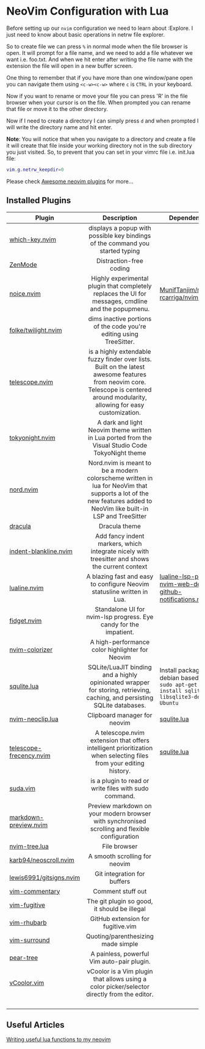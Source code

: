 # NeoVim Configuration with Lua

Before setting up our `nvim` configuration we need to learn about :Explore. I just need to know about basic operations in netrw file explorer.

So to create file we can press `%` in normal mode when the file browser is open. It will prompt for a file name, and we need to add a file whatever we want i.e. foo.txt. And when we hit enter after writing the file name with the extension the file will open in a new buffer screen.

One thing to remember that if you have more than one window/pane open you can navigate them using `<c-w><c-w>` where `c` is `CTRL` in your keyboard.

Now if you want to rename or move your file you can press 'R' in the file browser when your cursor is on the file. When prompted you can rename that file or move it to the other directory.

Now if I need to create a directory I can simply press `d` and when prompted I will write the directory name and hit enter.

__Note__: You will notice that when you navigate to a directory and create a file it will create that file inside your working directory not in the sub directory you just visited. So, to prevent that you can set in your vimrc file i.e. init.lua file:

```lua
vim.g.netrw_keepdir=0
```

Please check [Awesome neovim plugins](https://github.com/rockerBOO/awesome-neovim) for more...

## Installed Plugins

| Plugin         | Description  | Dependencies |
|----------------|:--------------:|-----------|
| [which-key.nvim](https://github.com/folke/which-key.nvim) | displays a popup with possible key bindings of the command you started typing |  |
| [ZenMode](https://github.com/folke/zen-mode.nvim) | Distraction-free coding |  |
| [noice.nvim](https://github.com/folke/noice.nvim) | Highly experimental plugin that completely replaces the UI for messages, cmdline and the popupmenu. | [MunifTanjim/nui.nvim](https://github.com/MunifTanjim/nui.nvim) <br> [rcarriga/nvim-notify](https://github.com/rcarriga/nvim-notify)|
| [folke/twilight.nvim](https://github.com/folke/twilight.nvim) | dims inactive portions of the code you're editing using TreeSitter. |  |
| [telescope.nvim](https://github.com/nvim-telescope/telescope.nvim) | is a highly extendable fuzzy finder over lists. Built on the latest awesome features from neovim  core. Telescope is centered around modularity, allowing for easy customization. |  |
| [tokyonight.nvim](https://github.com/folke/tokyonight.nvim) | A dark and light Neovim theme written in Lua ported from the Visual Studio Code TokyoNight theme |  |
| [nord.nvim](https://github.com/shaunsingh/nord.nvim) | Nord.nvim is meant to be a modern colorscheme written in lua for NeoVim that supports a lot of the new features added to NeoVim like built-in LSP and TreeSitter |  |
| [dracula](https://github.com/dracula/vim) | Dracula theme |  |
| [indent-blankline.nvim](https://github.com/lukas-reineke/indent-blankline.nvim) | Add fancy indent markers, which integrate nicely with treesitter and shows the current context |  |
| [lualine.nvim](https://github.com/nvim-lualine/lualine.nvim) | A blazing fast and easy to configure Neovim statusline written in Lua. | [lualine-lsp-progress](https://github.com/arkav/lualine-lsp-progress) <br/> [nvim-web-devicons](https://github.com/kyazdani42/nvim-web-devicons) <br/> [github-notifications.nvim](https://github.com/rlch/github-notifications.nvim) |
| [fidget.nvim](https://github.com/j-hui/fidget.nvim) | Standalone UI for nvim-lsp progress. Eye candy for the impatient. |  |
| [nvim-colorizer](https://github.com/norcalli/nvim-colorizer.lua) | A high-performance color highlighter for Neovim |  |
| [squlite.lua](https://github.com/kkharji/sqlite.lua) | SQLite/LuaJIT binding and a highly opinionated wrapper for storing, retrieving, caching, and persisting SQLite databases. | Install package in debian based OS: `sudo apt-get install sqlite3 libsqlite3-dev # Ubuntu` |
| [nvim-neoclip.lua](https://github.com/AckslD/nvim-neoclip.lua) | Clipboard manager for neovim | [squlite.lua](https://github.com/kkharji/sqlite.lua) |
| [telescope-frecency.nvim](https://github.com/nvim-telescope/telescope-frecency.nvim) | A telescope.nvim extension that offers intelligent prioritization when selecting files from your editing history. | [squlite.lua](https://github.com/kkharji/sqlite.lua) |
| [suda.vim](https://github.com/lambdalisue/suda.vim) | is a plugin to read or write files with sudo command. |  |
| [markdown-preview.nvim](https://github.com/iamcco/markdown-preview.nvim) | Preview markdown on your modern browser with synchronised scrolling and flexible configuration |  |
| [nvim-tree.lua](https://github.com/nvim-tree/nvim-tree.lua) | File browser |  |
| [karb94/neoscroll.nvim](https://github.com/karb94/neoscroll.nvim) | A smooth scrolling for neovim |  |
| [lewis6991/gitsigns.nvim](https://github.comlewis6991/gitsigns.nvim) | Git integration for buffers |  |
| [vim-commentary](https://github.comtpope/vim-commentary) | Comment stuff out |  |
| [vim-fugitive](https://github.comtpope/vim-fugitive) | The git plugin so good, it should be illegal |  |
| [vim-rhubarb](https://github.com/tpope/vim-rhubarb) | GitHub extension for fugitive.vim |  |
| [vim-surround](https://github.com/tpope/vim-surround) | Quoting/parenthesizing made simple |  |
| [pear-tree](https://github.com/tmsvg/pear-tree) | A painless, powerful Vim auto-pair plugin. |  |
| [vCoolor.vim](https://github.com/KabbAmine/vCoolor.vim) | vCoolor is a Vim plugin that allows using a color picker/selector directly from the editor. |  |
| []() |  |  |
| []() |  |  |
| []() |  |  |
| []() |  |  |

## Useful Articles
[Writing useful lua functions to my neovim](https://dev.to/voyeg3r/writing-useful-lua-functions-to-my-neovim-14ki)
